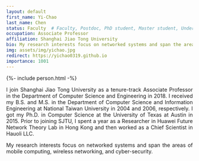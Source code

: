 ```yaml
---
layout: default
first_name: Yi-Chao
last_name: Chen
status: Faculty  # Faculty, Postdoc, PhD student, Master student, Undergraduate student, Alumni
occupation: Associate Professor
affiliation: Shanghai Jiao Tong University
bio: My research interests focus on networked systems and span the areas of mobile computing, wireless networking, and cyber-security.
img: assets/img/yichao.jpg
redirect: https://yichao0319.github.io
importance: 1001
---
```


{%- include person.html -%}

<p align="justify">
I join Shanghai Jiao Tong University as a tenure-track Associate Professor in the Department of Computer Science and Engineering in 2018. I received my B.S. and M.S. in the Department of Computer Science and Information Engineering at National Taiwan University in 2004 and 2006, respectively. I got my Ph.D. in Computer Science at the University of Texas at Austin in 2015. Prior to joining SJTU, I spent a year as a Researcher in Huawei Future Network Theory Lab in Hong Kong and then worked as a Chief Scientist in Hauoli LLC. </p>

<p align="justify">
My research interests focus on networked systems and span the areas of mobile computing, wireless networking, and cyber-security.
</p>